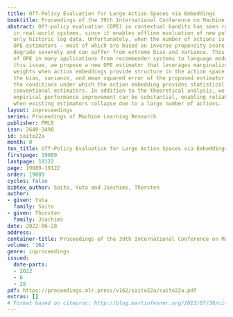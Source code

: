 ```yaml
---
title: Off-Policy Evaluation for Large Action Spaces via Embeddings
booktitle: Proceedings of the 39th International Conference on Machine Learning
abstract: Off-policy evaluation (OPE) in contextual bandits has seen rapid adoption
  in real-world systems, since it enables offline evaluation of new policies using
  only historic log data. Unfortunately, when the number of actions is large, existing
  OPE estimators – most of which are based on inverse propensity score weighting –
  degrade severely and can suffer from extreme bias and variance. This foils the use
  of OPE in many applications from recommender systems to language models. To overcome
  this issue, we propose a new OPE estimator that leverages marginalized importance
  weights when action embeddings provide structure in the action space. We characterize
  the bias, variance, and mean squared error of the proposed estimator and analyze
  the conditions under which the action embedding provides statistical benefits over
  conventional estimators. In addition to the theoretical analysis, we find that the
  empirical performance improvement can be substantial, enabling reliable OPE even
  when existing estimators collapse due to a large number of actions.
layout: inproceedings
series: Proceedings of Machine Learning Research
publisher: PMLR
issn: 2640-3498
id: saito22a
month: 0
tex_title: Off-Policy Evaluation for Large Action Spaces via Embeddings
firstpage: 19089
lastpage: 19122
page: 19089-19122
order: 19089
cycles: false
bibtex_author: Saito, Yuta and Joachims, Thorsten
author:
- given: Yuta
  family: Saito
- given: Thorsten
  family: Joachims
date: 2022-06-28
address:
container-title: Proceedings of the 39th International Conference on Machine Learning
volume: '162'
genre: inproceedings
issued:
  date-parts:
  - 2022
  - 6
  - 28
pdf: https://proceedings.mlr.press/v162/saito22a/saito22a.pdf
extras: []
# Format based on citeproc: http://blog.martinfenner.org/2013/07/30/citeproc-yaml-for-bibliographies/
---
```


